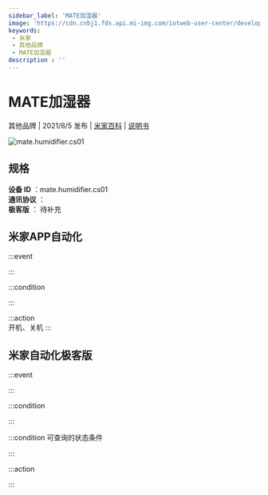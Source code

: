 ```yaml
---
sidebar_label: 'MATE加湿器'
image: 'https://cdn.cnbj1.fds.api.mi-img.com/iotweb-user-center/developer_1679071119801c1Llog0S.png?GalaxyAccessKeyId=AKVGLQWBOVIRQ3XLEW&Expires=9223372036854775807&Signature=3NoUg1ynbBLEufJ/LyGkfqbCr8A='
keywords: 
 - 米家
 - 其他品牌
 - MATE加湿器
description : ''
---
```

# MATE加湿器

其他品牌 | 2021/8/5 发布 | [米家百科](https://home.mi.com/webapp/content/baike/product/index.html?model=mate.humidifier.cs01) | [说明书](https://home.mi.com/views/introduction.html?model=mate.humidifier.cs01&region=cn)

![mate.humidifier.cs01](https://cdn.cnbj1.fds.api.mi-img.com/iotweb-user-center/developer_1679071119801c1Llog0S.png?GalaxyAccessKeyId=AKVGLQWBOVIRQ3XLEW&Expires=9223372036854775807&Signature=3NoUg1ynbBLEufJ/LyGkfqbCr8A=)

## 规格  
> 
**设备 ID** ：mate.humidifier.cs01  
**通讯协议** ：  
**极客版**  ： 待补充 


## 米家APP自动化  

:::event  

:::

:::condition  

:::

:::action   
开机、关机
:::

## 米家自动化极客版  

:::event  

:::

:::condition  

:::

:::condition 可查询的状态条件  

:::

:::action  

:::

        
